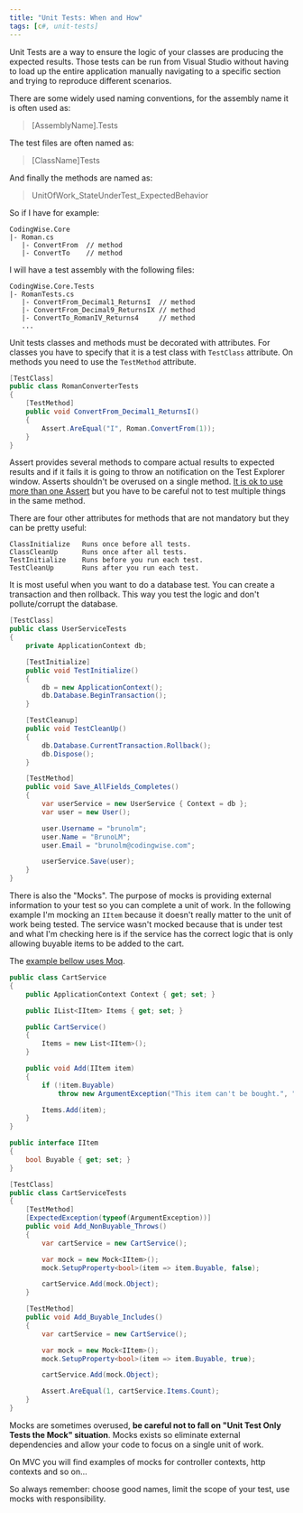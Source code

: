```yaml
---
title: "Unit Tests: When and How"
tags: [c#, unit-tests]
---
```


Unit Tests are a way to ensure the logic of your classes are producing the expected results. Those tests can be run from Visual Studio without having to load up the entire application manually navigating to a specific section and trying to reproduce different scenarios.
<!--more-->

There are some widely used naming conventions, for the assembly name it is often used as:

<blockquote>[AssemblyName].Tests</blockquote>

The test files are often named as:

<blockquote>[ClassName]Tests</blockquote>

And finally the methods are named as:

<blockquote>UnitOfWork_StateUnderTest_ExpectedBehavior</blockquote>

So if I have for example:

```
CodingWise.Core
|- Roman.cs
   |- ConvertFrom  // method
   |- ConvertTo    // method
```

I will have a test assembly with the following files:

```
CodingWise.Core.Tests
|- RomanTests.cs
   |- ConvertFrom_Decimal1_ReturnsI  // method
   |- ConvertFrom_Decimal9_ReturnsIX // method
   |- ConvertTo_RomanIV_Returns4     // method
   ...
```

Unit tests classes and methods must be decorated with attributes. For classes you have to specify that it is a test class with ```TestClass``` attribute. On methods you need to use the ```TestMethod``` attribute.

```csharp
[TestClass]
public class RomanConverterTests
{
    [TestMethod]
    public void ConvertFrom_Decimal1_ReturnsI()
    {
        Assert.AreEqual("I", Roman.ConvertFrom(1));
    }
}
```

Assert provides several methods to compare actual results to expected results and if it fails it is going to throw an notification on the Test Explorer window. Asserts shouldn't be overused on a single method. <a href="http://programmers.stackexchange.com/a/7829/1451" target="_blank">It is ok to use more than one Assert</a> but you have to be careful not to test multiple things in the same method.

There are four other attributes for methods that are not mandatory but they can be pretty useful:

```
ClassInitialize   Runs once before all tests.
ClassCleanUp      Runs once after all tests.
TestInitialize    Runs before you run each test.
TestCleanUp       Runs after you run each test.
```

It is most useful when you want to do a database test. You can create a transaction and then rollback. This way you test the logic and don't pollute/corrupt the database.

```csharp
[TestClass]
public class UserServiceTests
{
    private ApplicationContext db;

    [TestInitialize]
    public void TestInitialize()
    {
        db = new ApplicationContext();
        db.Database.BeginTransaction();
    }

    [TestCleanup]
    public void TestCleanUp()
    {
        db.Database.CurrentTransaction.Rollback();
        db.Dispose();
    }

    [TestMethod]
    public void Save_AllFields_Completes()
    {
        var userService = new UserService { Context = db };
        var user = new User();

        user.Username = "brunolm";
        user.Name = "BrunoLM";
        user.Email = "brunolm@codingwise.com";

        userService.Save(user);
    }
}
```

There is also the "Mocks". The purpose of mocks is providing external information to your test so you can complete a unit of work. In the following example I'm mocking an ```IItem``` because it doesn't really matter to the unit of work being tested. The service wasn't mocked because that is under test and what I'm checking here is if the service has the correct logic that is only allowing buyable items to be added to the cart.

The <a href="https://www.nuget.org/packages/Moq/" target="_blank">example bellow uses Moq</a>.

```csharp
public class CartService
{
    public ApplicationContext Context { get; set; }

    public IList<IItem> Items { get; set; }

    public CartService()
    {
        Items = new List<IItem>();
    }

    public void Add(IItem item)
    {
        if (!item.Buyable)
            throw new ArgumentException("This item can't be bought.", "item");

        Items.Add(item);
    }
}

public interface IItem
{
    bool Buyable { get; set; }
}

[TestClass]
public class CartServiceTests
{
    [TestMethod]
    [ExpectedException(typeof(ArgumentException))]
    public void Add_NonBuyable_Throws()
    {
        var cartService = new CartService();

        var mock = new Mock<IItem>();
        mock.SetupProperty<bool>(item => item.Buyable, false);

        cartService.Add(mock.Object);
    }

    [TestMethod]
    public void Add_Buyable_Includes()
    {
        var cartService = new CartService();

        var mock = new Mock<IItem>();
        mock.SetupProperty<bool>(item => item.Buyable, true);

        cartService.Add(mock.Object);

        Assert.AreEqual(1, cartService.Items.Count);
    }
}
```

Mocks are sometimes overused, <strong>be careful not to fall on "Unit Test Only Tests the Mock" situation</strong>. Mocks exists so eliminate external dependencies and allow your code to focus on a single unit of work.

On MVC you will find examples of mocks for controller contexts, http contexts and so on...

So always remember: choose good names, limit the scope of your test, use mocks with responsibility.

